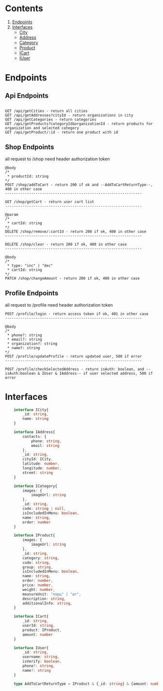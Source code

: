 # Contents
1. [Endpoints](#endpoints)
2. [Interfaces](#interfaces)
    + [City](#cityInterface)
    + [Address](#addressInterface)
    + [Category](#categoryInterface)
    + [Product](#productInterface)
    + [ICart](#cartInterface)
    + [IUser](#userInterface)

# Endpoints<a name="endpoints"></a>

## Api Endpoints
```

GET /api/getCities - return all cities
GET /api/getAddresses?cityId - return organizations in city
GET /api/getCategories - return categories
GET /api/getProducts?categoryId&organizationId - return products for organization and selected category
GET /api/getProduct/:id - return one product with id

```

## Shop Endpoints
all request to /shop need header authorization token
```
@body
/*
 * productId: string
*/
POST /shop/addToCart - return 200 if ok and --AddToCartReturnType--, 400 in other case
---------------------------------------------------------------

GET /shop/getCart - return user cart list
---------------------------------------------------------------

@param
/*
 * cartId: string
*/
DELETE /shop/remove/:cartId - return 200 if ok, 400 in other case
---------------------------------------------------------------

DELETE /shop/clear - return 200 if ok, 400 in other case
---------------------------------------------------------------

@body
/*
 * type: "inc" | "dec"
 * cartId: string
*/
PATCH /shop/changeAmount - return 200 if ok, 400 in other case
```

## Profile Endpoints
all request to /profile need header authorization token

```
POST /profile/login - return access token if ok, 401 in other case
---------------------------------------------------------------

@body
/*
 * phone?: string
 * email?: string
 * organization?: string
 * name?: string
*/
POST /profile/updateProfile - return updated user, 500 if error
---------------------------------------------------------------

POST /profile/checkSelectedAddress - return isAuth: boolean, and --isAuth:boolean & IUser & IAddress-- if user selected address, 500 if error
```

# Interfaces<a name="interfaces"></a>

<a name="cityInterface"></a>

```ts
    interface ICity{
        _id: string,
        name: string
    }
```

<a name="addressInterface"></a>

```ts
    interface IAddress{
        contacts: {
            phone: string,
            email: string
        },
        _id: string,
        cityId: ICity,
        latitude: number,
        longitude: number,
        street: string
    }
```

<a name="categoryInterface"></a>

```ts
    interface ICategory{
        images: {
            imageUrl: string
        },
        _id: string,
        code: string | null,
        isIncludedInMenu: boolean,
        name: string,
        order: number
    }
```

<a name="productInterface"></a>

```ts
    interface IProduct{
        images: {
            imageUrl: string
        },
        _id: string,
        category: string,
        code: string,
        group: string,
        isIncludedInMenu: boolean,
        name: string,
        order: number,
        price: number,
        weight: number,
        measureUnit: "порц" | "шт",
        description: string,
        additionalInfo: string,   
    }
```

<a name="cartInterface"></a>

```ts
    interface ICart{
        _id: string,
        userId: string,
        product: IProduct,
        amount: number
    }
```

<a name="userInterface"></a>

```ts
    interface IUser{
        _id: string,
        username: string,
        isVerify: boolean,
        phone?: string,
        name?: string
    }
```

<a name="AddToCartReturnType"></a>

```ts
    type AddToCartReturnType = IProduct & {_id: string} & {amount: number}
```
